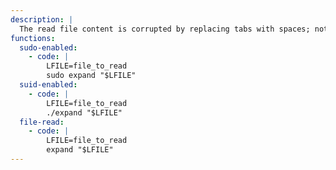 ```yaml
---
description: |
  The read file content is corrupted by replacing tabs with spaces; not binary-safe.
functions:
  sudo-enabled:
    - code: |
        LFILE=file_to_read
        sudo expand "$LFILE"
  suid-enabled:
    - code: |
        LFILE=file_to_read
        ./expand "$LFILE"
  file-read:
    - code: |
        LFILE=file_to_read
        expand "$LFILE"
---
```

